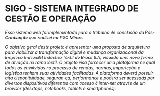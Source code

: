 # SIGO - SISTEMA INTEGRADO DE GESTÃO E OPERAÇÃO
*Esse sistema web foi implementado para o trabalho de conclusão da Pós-Graduação que realizei na PUC Minas.*

*O objetivo geral deste projeto é apresentar uma proposta de arquitetura para viabilizar a transformação digital e mudança organizacional da Empresa IndTexBR Indústria Têxtil do Brasil S.A, visando uma nova forma de atuação no ramo têxtil. O projeto visa fornecer uma plataforma na qual todos os envolvidos no processo de vendas, normas, importação e logística tenham suas atividades facilitadas. A plataforma deverá possuir alta disponibilidade, seguran-ça, performance e poderá ser acessada por diversos dispositivos diferentes com acesso à inter-net através de um browser (desktops, notebooks, tablets e smartphones).*
